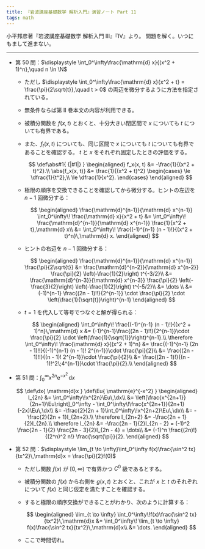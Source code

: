 ```yaml
---
title: 『岩波講座基礎数学 解析入門』演習ノート Part 11
tags: math
---
```


小平邦彦著『岩波講座基礎数学 解析入門 III』『IV』より。
問題を解く。いつにもまして進まない。

----

* 第 50 問：$\displaystyle \int_0^\infty\frac{\mathrm{d} x}{(x^2 + 1)^n},\quad n \in \N$
  * ただし $\displaystyle \int_0^\infty\frac{\mathrm{d} x}{x^2 + t} = \frac{\pi}{2\sqrt{t}},\quad t > 0$ の両辺を微分するように方法を指定されている。
  * 無条件ならば第 II 巻本文の内容が利用できる。
  * 被積分関数を $f(x, t)$ とおくと、十分大きい閉区間で $x$ についても $t$ についても有界である。
  * また、$f_t(x, t)$ についても、同じ区間で $x$ についても $t$ についても有界であることを確認する。
    $t$ と $x$ をそれぞれ固定したときの評価をする。

    $$
    \def\abs#1{ {|#1|} }
    \begin{aligned}
    f_x(x, t) &= -\frac{1}{(x^2 + t)^2}.\\
    \abs{f_x(x, t)} &= \frac{1}{(x^2 + t)^2}
    \begin{cases}
    \le \dfrac{1}{t^2},\\
    \le \dfrac{1}{x^2}.
    \end{cases}
    \end{aligned}
    $$

  * 極限の順序を交換できることを確認してから微分する。ヒントの左辺を $n-1$ 回微分する：

    $$
    \begin{aligned}
    \frac{\mathrm{d}^{n-1}}{\mathrm{d} x^{n-1}} \int_0^\infty\! \frac{\mathrm{d} x}{x^2 + t}
    &= \int_0^\infty\! \frac{\mathrm{d}^{n-1}}{\mathrm{d} x^{n-1}} \frac{1}{x^2 + t},\mathrm{d} x\\
    &= \int_0^\infty\! \frac{(-1)^{n-1} (n - 1)!}{(x^2 + t)^n}\,\mathrm{d} x.
    \end{aligned}
    $$

  * ヒントの右辺を $n-1$ 回微分する：

    $$
    \begin{aligned}
    \frac{\mathrm{d}^{n-1}}{\mathrm{d} x^{n-1}} \frac{\pi}{2\sqrt{t}}
    &= \frac{\mathrm{d}^{n-2}}{\mathrm{d} x^{n-2}} \frac{\pi}{2} \left(-\frac{1}{2}\right) t^{-3/2}\\
    &= \frac{\mathrm{d}^{n-3}}{\mathrm{d} x^{n-3}} \frac{\pi}{2} \left(-\frac{3}{2}\right) \left(-\frac{1}{2}\right) t^{-5/2}\\
    &= \dots \\
    &= (-1)^{n-1} \frac{(2n - 1)!!}{2^{n-1}} \cdot \frac{\pi}{2} \cdot \left(\frac{1}{\sqrt{t}}\right)^{n-1}
    \end{aligned}
    $$

  * $t = 1$ を代入して等号でつなぐと解が得られる：

    $$
    \begin{aligned}
        \int_0^\infty\! \frac{(-1)^{n-1} (n - 1)!}{(x^2 + 1)^n}\,\mathrm{d} x
        &= (-1)^{n-1}\frac{(2n - 1)!!}{2^{n-1}}\cdot \frac{\pi}{2} \cdot \left(\frac{1}{\sqrt{1}}\right)^{n-1}.\\
        \therefore \int_0^\infty\! \frac{\mathrm{d} x}{(x^2 + 1)^n}
        &= \frac{(-1)^{n-1} (2n - 1)!!}{(-1)^{n-1} (n - 1)! 2^{n-1}}\cdot \frac{\pi}{2}\\
        &= \frac{(2n - 1)!!}{(n - 1)! 2^{n-1}}\cdot \frac{\pi}{2}\\
        &= \frac{(2n - 1)!}{(n - 1)!^2\;4^{n-1}}\cdot \frac{\pi}{2}.\\
    \end{aligned}
    $$

* 第 51 問：$\displaystyle \int_0^\infty x^{2n}\mathrm{e}^{-x^2}\,\mathrm{d}x$

  $$
  \def\dx{ \mathrm{d}x }
  \def\Eu{ \mathrm{e}^{-x^2} }
  \begin{aligned}
      I_{2n} &= \int_0^\infty\!x^{2n}\Eu\,\dx\\
      &= \left[\frac{x^{2n+1}}{2n+1}\Eu\right]_0^\infty - \int_0^\infty\!\frac{x^{2n+1}}{2n+1}(-2x)\Eu\,\dx\\
      &= -\frac{2}{2n + 1}\int_0^\infty\!x^{2n+2}\Eu\,\dx\\
      &= -\frac{2}{2n + 1}I_{2n+2}.\\
      \therefore I_{2n+2} &= -\frac{2n + 1}{2}I_{2n}.\\
      \therefore I_{2n} &= -\frac{2n - 1}{2}I_{2n - 2} = (-1)^2 \frac{2n - 1}{2} \frac{2n - 3}{2}I_{2n - 4} = \dots\\
      &= (-1)^n \frac{(2n)!}{(2^n)^2 n!} \frac{\sqrt{\pi}}{2}.
  \end{aligned}
  $$

* 第 52 問：$\displaystyle \lim_{t \to \infty}\int_0^\infty f(x)\frac{\sin^2 tx}{tx^2}\,\mathrm{d}x = \frac{\pi}{2}f(0)$
  * ただし関数 $f(x)$ が ${[0, \infty)}$ で有界かつ $C^0$ 級であるとする。
  * 被積分関数の $f(x)$ から右側を $g(x, t)$ とおくと、これが $x$ と $t$ のそれぞれについて $f(x)$ と同じ仮定を満たすことを確認する。
  * すると極限の順序交換ができることがわかり、次のように計算する：

    $$
    \begin{aligned}
    \lim_{t \to \infty} \int_0^\infty\!f(x)\frac{\sin^2 tx}{tx^2}\,\mathrm{d}x
    &= \int_0^\infty\! \lim_{t \to \infty} f(x)\frac{\sin^2 tx}{tx^2}\,\mathrm{d}x\\
    &= \dots.
    \end{aligned}
    $$

  * ここで時間切れ。
